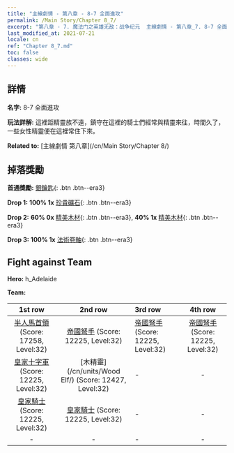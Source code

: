 ```yaml
---
title: "主線劇情 - 第八章 - 8-7 全面進攻"
permalink: /Main Story/Chapter 8_7/
excerpt: "第八章 - 7. 魔法门之英雄无敌：战争纪元  主線劇情 - 第八章_7. 8-7 全面進攻"
last_modified_at: 2021-07-21
locale: cn
ref: "Chapter 8_7.md"
toc: false
classes: wide
---
```


## 詳情

 **名字:** 8-7 全面進攻

 **玩法詳解:** 這裡距精靈族不遠，鎮守在這裡的騎士們經常與精靈來往，時間久了，一些女性精靈便在這裡常住下來。

 **Related to:** [主線劇情 第八章](/cn/Main Story/Chapter 8/)

## 掉落獎勵

 **首通獎勵:** [銀鑰匙](/cn/Items/con_693/){: .btn .btn--era3}

 **Drop 1:** **100% 1x** [珍貴礦石](/cn/Items/mat_26/){: .btn .btn--era3}

 **Drop 2:** **60% 0x** [精美木材](/cn/Items/mat_20/){: .btn .btn--era3}, **40% 1x** [精美木材](/cn/Items/mat_20/){: .btn .btn--era3}

 **Drop 3:** **100% 1x** [法術卷軸](/cn/Items/con_694/){: .btn .btn--era3}


## Fight against Team
 **Hero:** h_Adelaide

 **Team:**


  | 1st row | 2nd row | 3rd row | 4th row |
  |:----:|:----:|:----|:----:|
  | [半人馬首領](/cn/units/Centaur/) (Score: 17258, Level:32)  | [帝國弩手](/cn/units/Marksman/) (Score: 12225, Level:32)  | [帝國弩手](/cn/units/Marksman/) (Score: 12225, Level:32)  | [帝國弩手](/cn/units/Marksman/) (Score: 12225, Level:32)  |
  | [皇家十字軍](/cn/units/Swordsman/) (Score: 12225, Level:32)  | [木精靈](/cn/units/Wood Elf/) (Score: 12427, Level:32)  | - | - |
  | [皇家騎士](/cn/units/Cavalier/) (Score: 12225, Level:32)  | [皇家騎士](/cn/units/Cavalier/) (Score: 12225, Level:32)  | - | - |
  | - | - | - | - |


